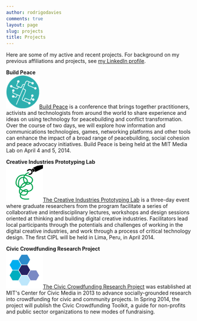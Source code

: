 ```yaml
---
author: rodrigodavies
comments: true
layout: page
slug: projects
title: Projects
---
```


Here are some of my active and recent projects. For background on my previous affiliations and projects, see [my LinkedIn profile](http://linkedin.com/in/rodrigodavies).

**Build Peace**<br>
<img src="../img/bp_logo.png" style="width:90px">[Build Peace](http://buildpeace.org) is a conference that brings together practitioners, activists and technologists from around the world to share experience and ideas on using technology for peacebuilding and conflict transformation. Over the course of two days, we will explore how information and communications technologies, games, networking platforms and other tools can enhance the impact of a broad range of peacebuilding, social cohesion and peace advocacy initiatives. Build Peace is being held at the MIT Media Lab on April 4 and 5, 2014.

**Creative Industries Prototyping Lab**<br>
<img src="../img/cipl.png" style="width:100px">[The Creative Industries Prototyping Lab](http://yolab.us/cipl) is a three-day event where graduate researchers from the program facilitate a series of collaborative and interdisciplinary lectures, workshops and design sessions oriented at thinking and building digital creative industries. Facilitators lead local participants through the potentials and challenges of working in the digital creative industries, and work through a process of critical technology design. The first CIPL will be held in Lima, Peru, in April 2014.

**Civic Crowdfunding Research Project**<br>
<img src="../img/ccrp.png" style="width:100px">[The Civic Crowdfunding Research Project](http://civiccrowdfunding.com) was established at MIT's Center for Civic Media in 2013 to advance socially-grounded research into crowdfunding for civic and community projects. In Spring 2014, the project will publish the Civic Crowdfunding Toolkit, a guide for non-profits and public sector organizations to new modes of fundraising. 